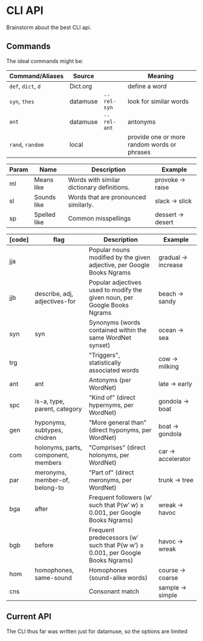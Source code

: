 CLI API
=======

Brainstorm about the best CLI api.

Commands
--------

The ideal commands might be:

| Command/Aliases    | Source   |             | Meaning                                     |
|--------------------|----------|-------------|---------------------------------------------|
| `def`, `dict`, `d` | Dict.org |             | define a word                               |
| `syn`, `thes`      | datamuse | `--rel-syn` | look for similar words                      |
| `ant`              | datamuse | `--rel-ant` | antonyms                                    |
| `rand`, `random`   | local    |             | provide one or more random words or phrases |

| Param | Name         | Description                                | Example          |
|-------|--------------|--------------------------------------------|------------------|
| ml    | Means like   | Words with similar dictionary definitions. | provoke → raise  |
| sl    | Sounds like  | Words that are pronounced similarly.       | slack → slick    |
| sp    | Spelled like | Common misspellings                        | dessert → desert |

| [code] | flag                                | Description                                                                   | Example            |
|--------|-------------------------------------|-------------------------------------------------------------------------------|--------------------|
| jja    |                                     | Popular nouns modified by the given adjective, per Google Books Ngrams        | gradual → increase |
| jjb    | describe, adj, adjectives-for       | Popular adjectives used to modify the given noun, per Google Books Ngrams     | beach → sandy      |
| syn    | syn                                 | Synonyms (words contained within the same WordNet synset)                     | ocean → sea        |
| trg    |                                     | "Triggers", statistically associated words                                    | cow → milking      |
| ant    | ant                                 | Antonyms (per WordNet)                                                        | late → early       |
| spc    | is-a, type, parent, category        | "Kind of" (direct hypernyms, per WordNet)                                     | gondola → boat     |
| gen    | hyponyms, subtypes, chidren         | "More general than" (direct hyponyms, per WordNet)                            | boat → gondola     |
| com    | holonyms, parts, component, members | "Comprises" (direct holonyms, per WordNet)                                    | car → accelerator  |
| par    | meronyms, member-of, belong-to      | "Part of" (direct meronyms, per WordNet)                                      | trunk → tree       |
| bga    | after                               | Frequent followers (w′ such that P(w′ w) ≥ 0.001, per Google Books Ngrams)    | wreak → havoc      |
| bgb    | before                              | Frequent predecessors (w′ such that P(w w′) ≥ 0.001, per Google Books Ngrams) | havoc → wreak      |
| hom    | homophones, same-sound              | Homophones (sound-alike words)                                                | course → coarse    |
| cns    |                                     | Consonant match                                                               | sample → simple    |


Current API
-----------

The CLI thus far was written just for datamuse, so the options are limited 
